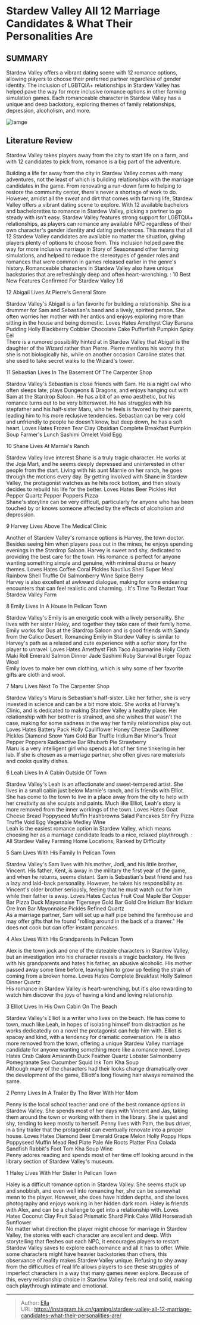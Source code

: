 # Stardew Valley All 12 Marriage Candidates &amp; What Their Personalities Are


## SUMMARY 


 Stardew Valley offers a vibrant dating scene with 12 romance options, allowing players to choose their preferred partner regardless of gender identity. 
 The inclusion of LGBTQIA&#43; relationships in Stardew Valley has helped pave the way for more inclusive romance options in other farming simulation games. 
 Each romanceable character in Stardew Valley has a unique and deep backstory, exploring themes of family relationships, depression, alcoholism, and more. 

![iamge](https://static1.srcdn.com/wordpress/wp-content/uploads/2023/08/stardew-valley-marriage-bachelors.jpg)

## Literature Review

Stardew Valley takes players away from the city to start life on a farm, and with 12 candidates to pick from, romance is a big part of the adventure.




Building a life far away from the city in Stardew Valley comes with many adventures, not the least of which is building relationships with the marriage candidates in the game. From renovating a run-down farm to helping to restore the community center, there&#39;s never a shortage of work to do. However, amidst all the sweat and dirt that comes with farming life, Stardew Valley offers a vibrant dating scene to explore. With 12 available bachelors and bachelorettes to romance in Stardew Valley, picking a partner to go steady with isn&#39;t easy.
Stardew Valley features strong support for LGBTQIA&#43; relationships, as players can romance any available NPC regardless of their own character&#39;s gender identity and dating preferences. This means that all 12 Stardew Valley candidates are available no matter the situation, giving players plenty of options to choose from. This inclusion helped pave the way for more inclusive marriage in Story of Seasonsand other farming simulations, and helped to reduce the stereotypes of gender roles and romances that were common in games released earlier in the genre&#39;s history. Romanceable characters in Stardew Valley also have unique backstories that are refreshingly deep and often heart-wrenching.
 : 10 Best New Features Confirmed For Stardew Valley 1.6









 








 12  Abigail 
Lives At Pierre&#39;s General Store
        

Stardew Valley&#39;s Abigail is a fan favorite for building a relationship. She is a drummer for Sam and Sebastian&#39;s band and a lively, spirited person. She often worries her mother with her antics and enjoys exploring more than sitting in the house and being domestic. 
  Loves   Hates    Amethyst   Clay    Banana Pudding   Holly    Blackberry Cobbler      Chocolate Cake    Pufferfish    Pumpkin    Spicy Eel    
There is a rumored possibility hinted at in Stardew Valley that Abigail is the daughter of the Wizard rather than Pierre. Pierre mentions his worry that she is not biologically his, while on another occasion Caroline states that she used to take secret walks to the Wizard&#39;s tower.





 11  Sebastian 
Lives In The Basement Of The Carpenter Shop


 







Stardew Valley&#39;s Sebastian is close friends with Sam. He is a night owl who often sleeps late, plays Dungeons &amp; Dragons, and enjoys hanging out with Sam at the Stardrop Saloon. He has a bit of an emo aesthetic, but his romance turns out to be very bittersweet. He has struggles with his stepfather and his half-sister Maru, who he feels is favored by their parents, leading him to his more reclusive tendencies. Sebastian can be very cold and unfriendly to people he doesn&#39;t know, but deep down, he has a soft heart.
  Loves   Hates    Frozen Tear   Clay    Obsidian   Complete Breakfast    Pumpkin Soup   Farmer&#39;s Lunch    Sashimi   Omelet    Void Egg      





 10  Shane 
Lives At Marnie&#39;s Ranch
        

Stardew Valley love interest Shane is a truly tragic character. He works at the Joja Mart, and he seems deeply depressed and uninterested in other people from the start. Living with his aunt Marnie on her ranch, he goes through the motions every day. By getting involved with Shane in Stardew Valley, the protagonist watches as he hits rock bottom, and then slowly decides to rebuild his life for the better.
  Loves   Hates    Beer   Pickles    Hot Pepper   Quartz    Pepper Poppers      Pizza    
Shane&#39;s storyline can be very difficult, particularly for anyone who has been touched by or knows someone affected by the effects of alcoholism and depression. 






 9  Harvey 
Lives Above The Medical Clinic
        

Another of Stardew Valley&#39;s romance options is Harvey, the town doctor. Besides seeing him when players pass out in the mines, he enjoys spending evenings in the Stardrop Saloon. Harvey is sweet and shy, dedicated to providing the best care for the town. His romance is perfect for anyone wanting something simple and genuine, with minimal drama or heavy themes.
  Loves   Hates    Coffee   Coral    Pickles   Nautilus Shell    Super Meal   Rainbow Shell    Truffle Oil   Salmonberry    Wine   Spice Berry    
Harvey is also excellent at awkward dialogue, making for some endearing encounters that can feel realistic and charming.
 : It&#39;s Time To Restart Your Stardew Valley Farm





 8  Emily 
Lives In A House In Pelican Town
        

Stardew Valley&#39;s Emily is an energetic cook with a lively personality. She lives with her sister Haley, and together they take care of their family home. Emily works for Gus at the Stardrop Saloon and is good friends with Sandy from the Calico Desert. Romancing Emily in Stardew Valley is similar to Harvey&#39;s path as a relaxed and cute experience with a softer story for the player to unravel.
  Loves   Hates    Amethyst   Fish Taco    Aquamarine   Holly    Cloth   Maki Roll    Emerald   Salmon Dinner    Jade   Sashimi    Ruby      Survival Burger    Topaz    Wool    
Emily loves to make her own clothing, which is why some of her favorite gifts are cloth and wool.





 7  Maru 
Lives Next To The Carpenter Shop
        

Stardew Valley&#39;s Maru is Sebastian&#39;s half-sister. Like her father, she is very invested in science and can be a bit more stoic. She works at Harvey&#39;s Clinic, and is dedicated to making Stardew Valley a healthy place. Her relationship with her brother is strained, and she wishes that wasn&#39;t the case, making for some sadness in the way her family relationships play out.
  Loves   Hates    Battery Pack   Holly    Cauliflower   Honey    Cheese Cauliflower   Pickles    Diamond   Snow Yam    Gold Bar   Truffle    Iridium Bar      Miner&#39;s Treat    Pepper Poppers    Radioactive Bar    Rhubarb Pie    Strawberry    
Maru is a very intelligent girl who spends a lot of her time tinkering in her lab. If she is chosen as a marriage partner, she often gives rare materials and cooks quality dishes. 





 6  Leah 
Lives In A Cabin Outside Of Town


 







Stardew Valley&#39;s Leah is an affectionate and sweet-tempered artist. She lives in a small cabin just below Marnie&#39;s ranch, and is friends with Elliot. She has come to the town to live in a place away from the city to help with her creativity as she sculpts and paints. Much like Elliot, Leah&#39;s story is more removed from the inner workings of the town.
  Loves   Hates    Goat Cheese   Bread    Poppyseed Muffin   Hashbrowns    Salad   Pancakes    Stir Fry   Pizza    Truffle   Void Egg    Vegetable Medley      Wine    
Leah is the easiest romance option in Stardew Valley, which means choosing her as a marriage candidate leads to a nice, relaxed playthrough.
 : All Stardew Valley Farming Home Locations, Ranked by Difficulty





 5  Sam 
Lives With His Family In Pelican Town
        

Stardew Valley&#39;s Sam lives with his mother, Jodi, and his little brother, Vincent. His father, Kent, is away in the military the first year of the game, and when he returns, seems distant. Sam is Sebastian&#39;s best friend and has a lazy and laid-back personality. However, he takes his responsibility as Vincent&#39;s older brother seriously, feeling that he must watch out for him while their father is away.
  Loves   Hates    Cactus Fruit   Coal    Maple Bar   Copper Bar    Pizza   Duck Mayonnaise    Tigerseye   Gold Bar      Gold Ore    Iridium Bar    Iridium Ore    Iron Bar    Mayonnaise    Pickles    Refined Quartz    
As a marriage partner, Sam will set up a half pipe behind the farmhouse and may offer gifts that he found &#34;rolling around in the back of a drawer.&#34; He does not cook but can offer instant pancakes.





 4  Alex 
Lives With His Grandparents In Pelican Town


 







Alex is the town jock and one of the dateable characters in Stardew Valley, but an investigation into his character reveals a tragic backstory. He lives with his grandparents and hates his father, an abusive alcoholic. His mother passed away some time before, leaving him to grow up feeling the strain of coming from a broken home.
  Loves   Hates    Complete Breakfast   Holly    Salmon Dinner   Quartz    
His romance in Stardew Valley is heart-wrenching, but it&#39;s also rewarding to watch him discover the joys of having a kind and loving relationship.





 3  Elliot 
Lives In His Own Cabin On The Beach
        

Stardew Valley&#39;s Elliot is a writer who lives on the beach. He has come to town, much like Leah, in hopes of isolating himself from distraction as he works dedicatedly on a novel the protagonist can help him with. Elliot is spacey and kind, with a tendency for dramatic conversation. He is also more removed from the town, offering a unique Stardew Valley marriage candidate for anyone wanting something more like a romance novel.
  Loves   Hates    Crab Cakes   Amaranth    Duck Feather   Quartz    Lobster   Salmonberry    Pomegranate   Sea Cucumber    Squid Ink      Tom Kha Soup    
Although many of the characters had their looks change dramatically over the development of the game, Elliott&#39;s long flowing hair always remained the same.





 2  Penny 
Lives In A Trailer By The River With Her Mom
        

Penny is the local school teacher and one of the best romance options in Stardew Valley. She spends most of her days with Vincent and Jas, taking them around the town or working with them in the library. She is quiet and shy, tending to keep mostly to herself. Penny lives with Pam, the bus driver, in a tiny trailer that the protagonist can eventually renovate into a proper house.
  Loves   Hates    Diamond   Beer    Emerald   Grape    Melon   Holly    Poppy   Hops    Poppyseed Muffin   Mead    Red Plate   Pale Ale    Roots Platter   Pina Colada    Sandfish   Rabbit&#39;s Foot    Tom Kha Soup   Wine    
Penny adores reading and spends most of her time off looking around in the library section of Stardew Valley&#39;s museum.





 1  Haley 
Lives With Her Sister In Pelican Town


 







Haley is a difficult romance option in Stardew Valley. She seems stuck up and snobbish, and even well into romancing her, she can be somewhat mean to the player. However, she does have hidden depths, and she loves photography and enjoys working in her hidden dark room. Haley is friends with Alex, and can be a challenge to get into a relationship with.
  Loves   Hates    Coconut   Clay    Fruit Salad   Prismatic Shard    Pink Cake   Wild Horseradish    Sunflower      
No matter what direction the player might choose for marriage in Stardew Valley, the stories with each character are excellent and deep. With storytelling that fleshes out each NPC, it encourages players to restart Stardew Valley saves to explore each romance and all it has to offer. While some characters might have heavier backstories than others, this observance of reality makes Stardew Valley unique. Refusing to shy away from the difficulties of real life allows players to see these struggles of imperfect characters in a way that many games never explore. Because of this, every relationship choice in Stardew Valley feels real and solid, making each playthrough intimate and emotional. 

---

> Author: [Ella](https://instagram.hk.cn/)  
> URL: https://instagram.hk.cn/gaming/stardew-valley-all-12-marriage-candidates-what-their-personalities-are/  

